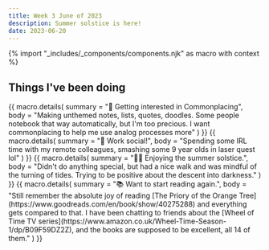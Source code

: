 ```yaml
---
title: Week 3 June of 2023
description: Summer solstice is here!
date: 2023-06-20
---
```

{% import "_includes/_components/components.njk" as macro with context %}

## Things I've been doing

<div class="pb-2">
    {{ macro.details(
      summary = "🚣 Getting interested in Commonplacing",
      body = "Making unthemed notes, lists, quotes, doodles. Some people notebook that way automatically, but I'm too precious. I want commonplacing to help me use analog processes more"
    ) }}
    {{ macro.details(
      summary = "🎨️ Work social!",
      body = "Spending some IRL time with my remote colleagues, smashing some 9 year olds in laser quest lol"
    ) }}
    {{ macro.details(
      summary = "👩‍💻 Enjoying the summer solstice.",
      body = "Didn't do anything special, but had a nice walk and was mindful of the turning of tides. Trying to be positive about the descent into darkness."
    ) }}
    {{ macro.details(
      summary = "📚 Want to start reading again.",
      body = "Still remember the absolute joy of reading [The Priory of the Orange Tree](https://www.goodreads.com/en/book/show/40275288) and everything gets compared to that. I have been chatting to friends about the [Wheel of Time TV series](https://www.amazon.co.uk/Wheel-Time-Season-1/dp/B09F59DZ2Z), and the books are supposed to be excellent, all 14 of them."
    ) }}

</div>
